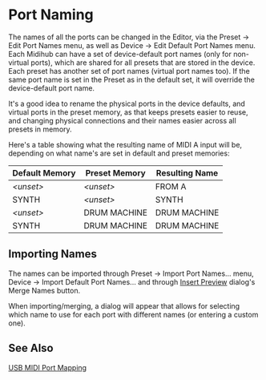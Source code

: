 # Port Naming

The names of all the ports can be changed in the Editor, via the Preset -> Edit Port Names menu, as well as Device -> Edit Default Port Names menu.
Each Midihub can have a set of device-default port names (only for non-virtual ports), which are shared for all presets that are stored in the device.
Each preset has another set of port names (virtual port names too). If the same port name is set in the Preset as in the default set, it will override
the device-default port name.

It's a good idea to rename the physical ports in the device defaults, and virtual ports in the preset memory, as that keeps presets easier to reuse, and
changing physical connections and their names easier across all presets in memory.

Here's a table showing what the resulting name of MIDI A input will be, depending on what name's are set in default and preset memories:

| Default Memory | Preset Memory | Resulting Name |
| -------------- | ------------- | -------------- |
| *&lt;unset&gt;*| *&lt;unset&gt;*| FROM A        |
| SYNTH          | *&lt;unset&gt;*| SYNTH         |
| *&lt;unset&gt;*| DRUM MACHINE  | DRUM MACHINE   |
| SYNTH          | DRUM MACHINE  | DRUM MACHINE   |

## Importing Names

The names can be imported through Preset -> Import Port Names... menu, Device -> Import Default Port Names... and through [Insert Preview](insert-preview.md) dialog's Merge Names button.

When importing/merging, a dialog will appear that allows for selecting which name to use for each port with different names (or entering a custom one).


## See Also

[USB MIDI Port Mapping](usb-midi-port-mapping.md)
